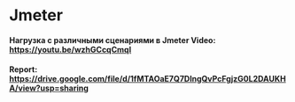 # Jmeter
#### Нагрузка с различными сценариями в Jmeter Video: https://youtu.be/wzhGCcqCmqI
#### Report: https://drive.google.com/file/d/1fMTAOaE7Q7DlngQvPcFgjzG0L2DAUKHA/view?usp=sharing




